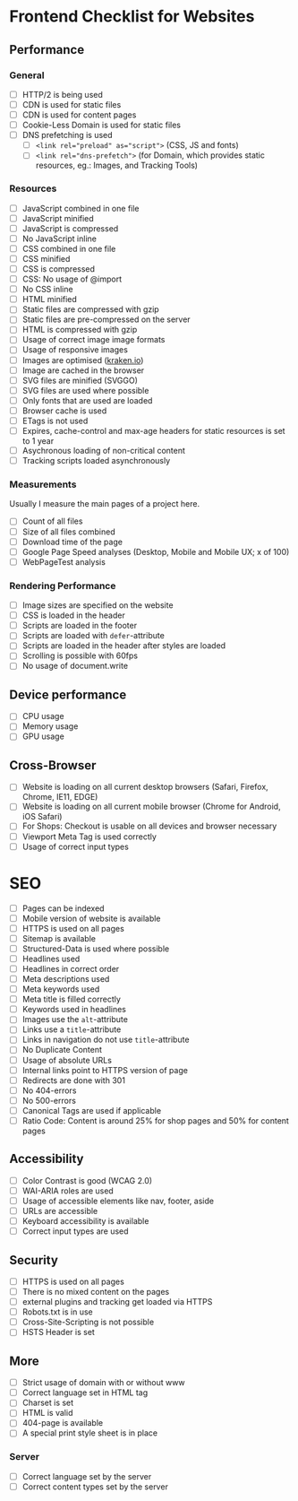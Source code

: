 
# Frontend Checklist for Websites

## Performance

### General

- [ ] HTTP/2 is being used
- [ ] CDN is used for static files
- [ ] CDN is used for content pages
- [ ] Cookie-Less Domain is used for static files
- [ ] DNS prefetching is used
  - [ ] `<link rel="preload" as="script">` (CSS, JS and fonts)
  - [ ] `<link rel="dns-prefetch">` (for Domain, which provides static resources, eg.: Images, and Tracking Tools)

### Resources

- [ ] JavaScript combined in one file
- [ ] JavaScript minified
- [ ] JavaScript is compressed
- [ ] No JavaScript inline
- [ ] CSS combined in one file
- [ ] CSS minified
- [ ] CSS is compressed
- [ ] CSS: No usage of @import
- [ ] No CSS inline
- [ ] HTML minified
- [ ] Static files are compressed with gzip
- [ ] Static files are pre-compressed on the server
- [ ] HTML is compressed with gzip
- [ ] Usage of correct image image formats
- [ ] Usage of responsive images
- [ ] Images are optimised ([kraken.io](https://kraken.io/))
- [ ] Image are cached in the browser
- [ ] SVG files are minified (SVGGO)
- [ ] SVG files are used where possible
- [ ] Only fonts that are used are loaded
- [ ] Browser cache is used
- [ ] ETags is not used
- [ ] Expires, cache-control and max-age headers for static resources is set to 1 year
- [ ] Asychronous loading of non-critical content
- [ ] Tracking scripts loaded asynchronously

### Measurements

Usually I measure the main pages of a project here.

- [ ] Count of all files
- [ ] Size of all files combined
- [ ] Download time of the page
- [ ] Google Page Speed analyses (Desktop, Mobile and Mobile UX; x of 100)
- [ ] WebPageTest analysis 

### Rendering Performance

- [ ] Image sizes are specified on the website
- [ ] CSS is loaded in the header
- [ ] Scripts are loaded in the footer
- [ ] Scripts are loaded with `defer`-attribute
- [ ] Scripts are loaded in the header after styles are loaded
- [ ] Scrolling is possible with 60fps
- [ ] No usage of document.write

## Device performance

- [ ] CPU usage
- [ ] Memory usage
- [ ] GPU usage

## Cross-Browser

- [ ] Website is loading on all current desktop browsers (Safari, Firefox, Chrome, IE11, EDGE)
- [ ] Website is loading on all current mobile browser (Chrome for Android, iOS Safari)
- [ ] For Shops: Checkout is usable on all devices and browser necessary
- [ ] Viewport Meta Tag is used correctly
- [ ] Usage of correct input types

# SEO

- [ ] Pages can be indexed
- [ ] Mobile version of website is available
- [ ] HTTPS is used on all pages
- [ ] Sitemap is available
- [ ] Structured-Data is used where possible
- [ ] Headlines used
- [ ] Headlines in correct order
- [ ] Meta descriptions used
- [ ] Meta keywords used
- [ ] Meta title is filled correctly
- [ ] Keywords used in headlines
- [ ] Images use the `alt`-attribute
- [ ] Links use a `title`-attribute
- [ ] Links in navigation do not use `title`-attribute
- [ ] No Duplicate Content
- [ ] Usage of absolute URLs
- [ ] Internal links point to HTTPS version of page
- [ ] Redirects are done with 301
- [ ] No 404-errors
- [ ] No 500-errors
- [ ] Canonical Tags are used if applicable
- [ ] Ratio Code: Content is around 25% for shop pages and 50% for content pages

## Accessibility

- [ ] Color Contrast is good (WCAG 2.0)
- [ ] WAI-ARIA roles are used
- [ ] Usage of accessible elements like nav, footer, aside
- [ ] URLs are accessible
- [ ] Keyboard accessibility is available
- [ ] Correct input types are used

## Security

- [ ] HTTPS is used on all pages
- [ ] There is no mixed content on the pages
- [ ] external plugins and tracking get loaded via HTTPS
- [ ] Robots.txt is in use
- [ ] Cross-Site-Scripting is not possible
- [ ] HSTS Header is set

## More

- [ ] Strict usage of domain with or without www
- [ ] Correct language set in HTML tag
- [ ] Charset is set
- [ ] HTML is valid
- [ ] 404-page is available
- [ ] A special print style sheet is in place

### Server

- [ ] Correct language set by the server
- [ ] Correct content types set by the server
